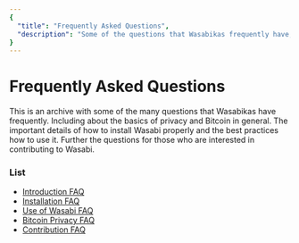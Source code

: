 ```yaml
---
{
  "title": "Frequently Asked Questions",
  "description": "Some of the questions that Wasabikas frequently have, with answers for easy reference. This is the Wasabi documentation, an archive of knowledge about the open-source, non-custodial and privacy-focused Bitcoin wallet for desktop."
}
---
```


# Frequently Asked Questions

This is an archive with some of the many questions that Wasabikas have frequently.
Including about the basics of privacy and Bitcoin in general.
The important details of how to install Wasabi properly and the best practices how to use it.
Further the questions for those who are interested in contributing to Wasabi.

### List

- [Introduction FAQ](/FAQ/FAQ-Introduction.html)
- [Installation FAQ](/FAQ/FAQ-Installation.html)
- [Use of Wasabi FAQ](/FAQ/FAQ-UseWasabi.html)
- [Bitcoin Privacy FAQ](/FAQ/FAQ-GeneralBitcoinPrivacy.html)
- [Contribution FAQ](/FAQ/FAQ-Contribution.html)
